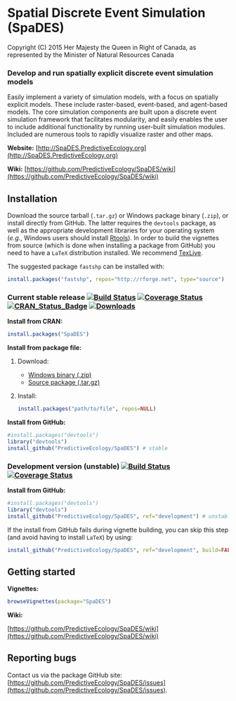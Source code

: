 # Spatial Discrete Event Simulation (SpaDES)

Copyright (C) 2015 Her Majesty the Queen in Right of Canada, as represented by the Minister of Natural Resources Canada

### Develop and run spatially explicit discrete event simulation models

Easily implement a variety of simulation models, with a focus on spatially explicit models. These include raster-based, event-based, and agent-based models.
The core simulation components are built upon a discrete event simulation framework that facilitates modularity, and easily enables the user to include additional functionality by running user-built simulation modules. 
Included are numerous tools to rapidly visualize raster and other maps.

**Website:** [http://SpaDES.PredictiveEcology.org](http://SpaDES.PredictiveEcology.org)

**Wiki:** [https://github.com/PredictiveEcology/SpaDES/wiki](https://github.com/PredictiveEcology/SpaDES/wiki)

## Installation

Download the source tarball (`.tar.gz`) or Windows package binary (`.zip`), or install directly from GitHub.  The latter requires the `devtools` package, as well as the appropriate development libraries for your operating system (*e.g.*, Windows users should install [Rtools](http://cran.r-project.org/bin/windows/Rtools/)). In order to build the vignettes from source (which is done when installing a package from GitHub) you need to have a `LaTeX` distribution installed. We recommend [TexLive](https://www.tug.org/texlive/).

The suggested package `fastshp` can be installed with:

```r
install.packages("fastshp", repos="http://rforge.net", type="source")
```

### Current stable release [![Build Status](https://travis-ci.org/PredictiveEcology/SpaDES.svg?branch=master)](https://travis-ci.org/PredictiveEcology/SpaDES) [![Coverage Status](https://coveralls.io/repos/PredictiveEcology/SpaDES/badge.svg?branch=master)](https://coveralls.io/r/PredictiveEcology/SpaDES?branch=master) [![CRAN_Status_Badge](http://www.r-pkg.org/badges/version/SpaDES)](http://cran.r-project.org/package=SpaDES) [![Downloads](http://cranlogs.r-pkg.org/badges/grand-total/SpaDES)](http://cran.rstudio.com/package=SpaDES)

**Install from CRAN:**

```r
install.packages("SpaDES")
```

**Install from package file:**
    
1. Download:

    - [Windows binary (.zip)](https://github.com/PredictiveEcology/SpaDES/zipball/master)
    - [Source package (.tar.gz)](https://github.com/PredictiveEcology/SpaDES/tarball/master)

2. Install:
    
    ```r
    install.packages("path/to/file", repos=NULL)
    ```

**Install from GitHub:**
    
```r
#install.packages("devtools")
library("devtools")
install_github("PredictiveEcology/SpaDES") # stable
```

### Development version (unstable) [![Build Status](https://travis-ci.org/PredictiveEcology/SpaDES.svg?branch=development)](https://travis-ci.org/PredictiveEcology/SpaDES) [![Coverage Status](https://coveralls.io/repos/PredictiveEcology/SpaDES/badge.svg?branch=development)](https://coveralls.io/r/PredictiveEcology/SpaDES?branch=development)

**Install from GitHub:**

```r
#install.packages("devtools")
library("devtools")
install_github("PredictiveEcology/SpaDES", ref="development") # unstable
```

If the install from GitHub fails during vignette building, you can skip this step (and avoid having to install `LaTeX`) by using:

```r
install_github("PredictiveEcology/SpaDES", ref="development", build=FALSE)
```

## Getting started

**Vignettes:**

```r
browseVignettes(package="SpaDES")
```

**Wiki:**

[https://github.com/PredictiveEcology/SpaDES/wiki](https://github.com/PredictiveEcology/SpaDES/wiki)

## Reporting bugs

Contact us via the package GitHub site: [https://github.com/PredictiveEcology/SpaDES/issues](https://github.com/PredictiveEcology/SpaDES/issues).
